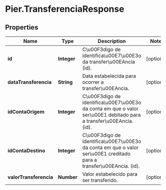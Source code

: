 # Pier.TransferenciaResponse

## Properties
Name | Type | Description | Notes
------------ | ------------- | ------------- | -------------
**id** | **Integer** | C\u00F3digo de identifica\u00E7\u00E3o da transfer\u00EAncia (id). | [optional] 
**dataTransferencia** | **String** | Data estabelecida para ocorrer a transfer\u00EAncia. | [optional] 
**idContaOrigem** | **Integer** | C\u00F3digo de identifica\u00E7\u00E3o da conta em que o valor ser\u00E1 debitado para a transfer\u00EAncia. (id). | [optional] 
**idContaDestino** | **Integer** | C\u00F3digo de identifica\u00E7\u00E3o da conta em que o valor ser\u00E1 creditado para a transfer\u00EAncia. (id). | [optional] 
**valorTransferencia** | **Number** | Valor estabelecido para ser transferido. | [optional] 


